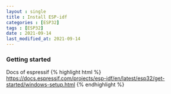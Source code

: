 ```yaml
---
layout : single
title : Install ESP-idf
categories : [ESP32]
tags : [ESP32]
date : 2021-09-14
last_modified_at: 2021-09-14
---
```



### Getting started
Docs of espressif
{% highlight html %}
https://docs.espressif.com/projects/esp-idf/en/latest/esp32/get-started/windows-setup.html
{% endhighlight %}
<br>

